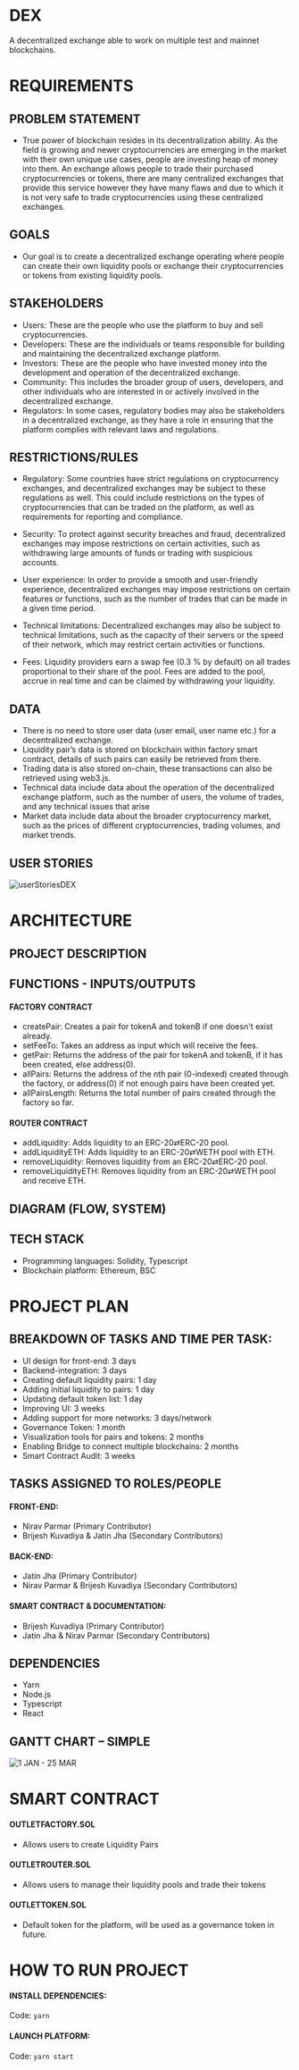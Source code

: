 # DEX
 A decentralized exchange able to work on multiple test and mainnet blockchains.
 
 
# REQUIREMENTS

## PROBLEM STATEMENT
- True power of blockchain resides in its decentralization ability. As the field is growing and newer cryptocurrencies are emerging in the market with their own unique use cases, people are investing heap of money into them. An exchange allows people to trade their purchased cryptocurrencies or tokens, there are many centralized exchanges that provide this service however they have many flaws and due to which it is not very safe to trade cryptocurrencies using these centralized exchanges. 

## GOALS
- Our goal is to create a decentralized exchange operating where people can create their own liquidity pools or exchange their cryptocurrencies or tokens from existing liquidity pools.

## STAKEHOLDERS

- Users: These are the people who use the platform to buy and sell cryptocurrencies.
- Developers: These are the individuals or teams responsible for building and maintaining the decentralized exchange platform.
- Investors: These are the people who have invested money into the development and operation of the decentralized exchange.
- Community: This includes the broader group of users, developers, and other individuals who are interested in or actively involved in the decentralized exchange.
- Regulators: In some cases, regulatory bodies may also be stakeholders in a decentralized exchange, as they have a role in ensuring that the platform complies with relevant laws and regulations.

## RESTRICTIONS/RULES

- Regulatory: Some countries have strict regulations on cryptocurrency exchanges, and decentralized exchanges may be subject to these regulations as well. This could include restrictions on the types of cryptocurrencies that can be traded on the platform, as well as requirements for reporting and compliance.

- Security: To protect against security breaches and fraud, decentralized exchanges may impose restrictions on certain activities, such as withdrawing large amounts of funds or trading with suspicious accounts.

- User experience: In order to provide a smooth and user-friendly experience, decentralized exchanges may impose restrictions on certain features or functions, such as the number of trades that can be made in a given time period.

- Technical limitations: Decentralized exchanges may also be subject to technical limitations, such as the capacity of their servers or the speed of their network, which may restrict certain activities or functions.

- Fees: Liquidity providers earn a swap fee (0.3 % by default) on all trades proportional to their share of the pool. Fees are added to the pool, accrue in real time and can be claimed by withdrawing your liquidity.

## DATA
- There is no need to store user data (user email, user name etc.) for a decentralized exchange.
- Liquidity pair’s data is stored on blockchain within factory smart contract, details of such pairs can easily be retrieved from there.
- Trading data is also stored on-chain, these transactions can also be retrieved using web3.js.
- Technical data include data about the operation of the decentralized exchange platform, such as the number of users, the volume of trades, and any technical issues that arise
- Market data include data about the broader cryptocurrency market, such as the prices of different cryptocurrencies, trading volumes, and market trends.

## USER STORIES

![userStoriesDEX](https://user-images.githubusercontent.com/49873352/208331801-fe98beb0-7a6a-4483-98c7-665d4b1a155b.png)

# ARCHITECTURE

## PROJECT DESCRIPTION

## FUNCTIONS - INPUTS/OUTPUTS
#### FACTORY CONTRACT
- createPair: Creates a pair for tokenA and tokenB if one doesn't exist already.
- setFeeTo: Takes an address as input which will receive the fees.
- getPair: Returns the address of the pair for tokenA and tokenB, if it has been created, else address(0).
- allPairs: Returns the address of the nth pair (0-indexed) created through the factory, or address(0) if not enough pairs have been created yet.
- allPairsLength: Returns the total number of pairs created through the factory so far.
#### ROUTER CONTRACT
- addLiquidity: Adds liquidity to an ERC-20⇄ERC-20 pool.
- addLiquidityETH: Adds liquidity to an ERC-20⇄WETH pool with ETH.
- removeLiquidity: Removes liquidity from an ERC-20⇄ERC-20 pool.
- removeLiquidityETH: Removes liquidity from an ERC-20⇄WETH pool and receive ETH.
## DIAGRAM (FLOW, SYSTEM)

## TECH STACK
- Programming languages: Solidity, Typescript
- Blockchain platform: Ethereum, BSC

# PROJECT PLAN

## BREAKDOWN OF TASKS AND TIME PER TASK:
- UI design for front-end: 3 days
- Backend-integration: 3 days
- Creating default liquidity pairs: 1 day
- Adding initial liquidity to pairs: 1 day
- Updating default token list: 1 day
- Improving UI: 3 weeks
- Adding support for more networks: 3 days/network
- Governance Token: 1 month
- Visualization tools for pairs and tokens: 2 months
- Enabling Bridge to connect multiple blockchains: 2 months
- Smart Contract Audit: 3 weeks

## TASKS ASSIGNED TO ROLES/PEOPLE
#### FRONT-END: 
- Nirav Parmar (Primary Contributor)
- Brijesh Kuvadiya & Jatin Jha (Secondary Contributors)
#### BACK-END:
- Jatin Jha (Primary Contributor)
- Nirav Parmar & Brijesh Kuvadiya (Secondary Contributors)
#### SMART CONTRACT & DOCUMENTATION: 
- Brijesh Kuvadiya (Primary Contributor)
- Jatin Jha & Nirav Parmar (Secondary Contributors)
## DEPENDENCIES
- Yarn
- Node.js
- Typescript
- React

## GANTT CHART – SIMPLE
![1 JAN - 25 MAR](https://user-images.githubusercontent.com/49873352/208334290-9829eaf7-cd74-4532-beff-640b7cfeee47.png)

# SMART CONTRACT

#### OUTLETFACTORY.SOL 
- Allows users to create Liquidity Pairs
#### OUTLETROUTER.SOL
- Allows users to manage their liquidity pools and trade their tokens
#### OUTLETTOKEN.SOL
- Default token for the platform, will be used as a governance token in future.

# HOW TO RUN PROJECT

#### INSTALL DEPENDENCIES:
Code:  `yarn`
#### LAUNCH PLATFORM:
Code: `yarn start`

